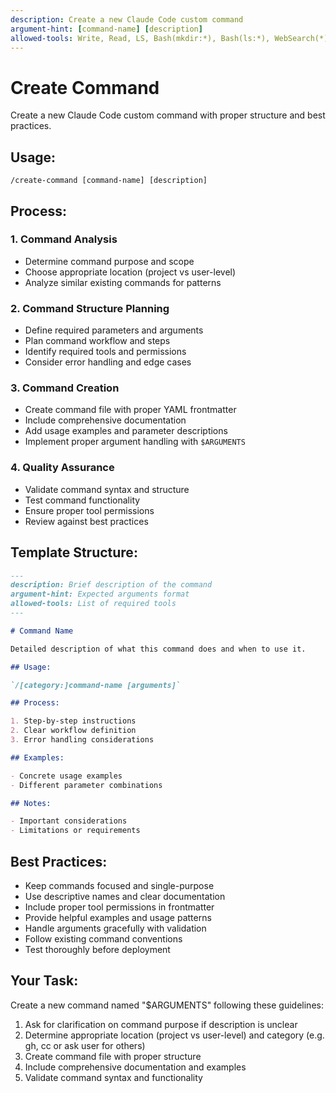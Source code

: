 ```yaml
---
description: Create a new Claude Code custom command
argument-hint: [command-name] [description]
allowed-tools: Write, Read, LS, Bash(mkdir:*), Bash(ls:*), WebSearch(*)
---
```


# Create Command

Create a new Claude Code custom command with proper structure and best practices.

## Usage:

`/create-command [command-name] [description]`

## Process:

### 1. Command Analysis

- Determine command purpose and scope
- Choose appropriate location (project vs user-level)
- Analyze similar existing commands for patterns

### 2. Command Structure Planning

- Define required parameters and arguments
- Plan command workflow and steps
- Identify required tools and permissions
- Consider error handling and edge cases

### 3. Command Creation

- Create command file with proper YAML frontmatter
- Include comprehensive documentation
- Add usage examples and parameter descriptions
- Implement proper argument handling with `$ARGUMENTS`

### 4. Quality Assurance

- Validate command syntax and structure
- Test command functionality
- Ensure proper tool permissions
- Review against best practices

## Template Structure:

```markdown
---
description: Brief description of the command
argument-hint: Expected arguments format
allowed-tools: List of required tools
---

# Command Name

Detailed description of what this command does and when to use it.

## Usage:

`/[category:]command-name [arguments]`

## Process:

1. Step-by-step instructions
2. Clear workflow definition
3. Error handling considerations

## Examples:

- Concrete usage examples
- Different parameter combinations

## Notes:

- Important considerations
- Limitations or requirements
```

## Best Practices:

- Keep commands focused and single-purpose
- Use descriptive names and clear documentation
- Include proper tool permissions in frontmatter
- Provide helpful examples and usage patterns
- Handle arguments gracefully with validation
- Follow existing command conventions
- Test thoroughly before deployment

## Your Task:

Create a new command named "$ARGUMENTS" following these guidelines:

1. Ask for clarification on command purpose if description is unclear
2. Determine appropriate location (project vs user-level) and category (e.g. gh, cc or ask user for others)
3. Create command file with proper structure
4. Include comprehensive documentation and examples
5. Validate command syntax and functionality

